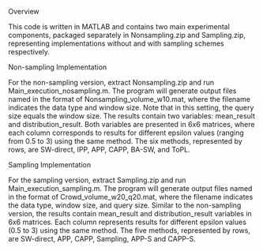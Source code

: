 Overview

This code is written in MATLAB and contains two main experimental components, packaged separately in Nonsampling.zip and Sampling.zip, representing implementations without and with sampling schemes respectively.

Non-sampling Implementation

For the non-sampling version, extract Nonsampling.zip and run Main_execution_nosampling.m. The program will generate output files named in the format of Nonsampling_volume_w10.mat, where the filename indicates the data type and window size. Note that in this setting, the query size equals the window size. The results contain two variables: mean_result and distribution_result. Both variables are presented in 6x6 matrices, where each column corresponds to results for different epsilon values (ranging from 0.5 to 3) using the same method. The six methods, represented by rows, are SW-direct, IPP, APP, CAPP, BA-SW, and ToPL.

Sampling Implementation

For the sampling version, extract Sampling.zip and run Main_execution_sampling.m. The program will generate output files named in the format of Crowd_volume_w20_q20.mat, where the filename indicates the data type, window size, and query size. Similar to the non-sampling version, the results contain mean_result and distribution_result variables in 6x6 matrices. Each column represents results for different epsilon values (0.5 to 3) using the same method. The five methods, represented by rows, are SW-direct, APP, CAPP, Sampling, APP-S and CAPP-S.
